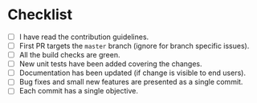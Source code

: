 <!--Include a few sentences describing the overall goals for this Pull Request-->
  
<!-- Please help our volunteers reviewing this PR by completing the following items. 
Ask in a comment if you have troubles with any of them. -->

# Checklist

- [ ] I have read the contribution guidelines.
- [ ] First PR targets the `master` branch (ignore for branch specific issues).
- [ ] All the build checks are green.
- [ ] New unit tests have been added covering the changes.
- [ ] Documentation has been updated (if change is visible to end users).
- [ ] Bug fixes and small new features are presented as a single commit.
- [ ] Each commit has a single objective.

<!--Submitting the PR does not require you to check all items, but by the time it gets merged, they should be either satisfied or not applicable.-->
